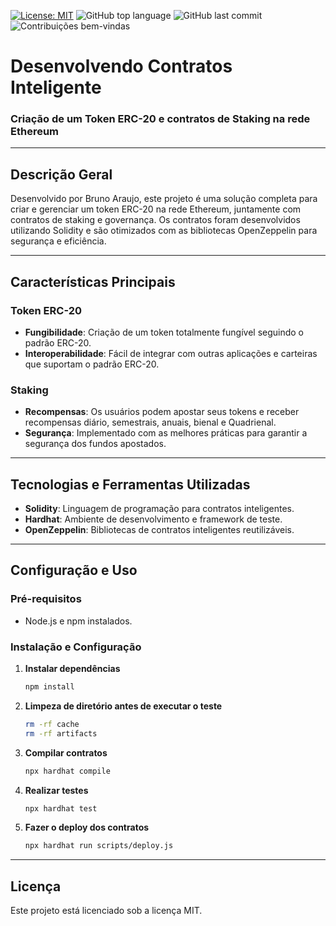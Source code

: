 [![License: MIT](https://img.shields.io/badge/License-MIT-green.svg)](https://github.com/BrunoAraujo84/ERC20-Token-Newcoin/blob/main/LICENSE) ![GitHub top language](https://img.shields.io/github/languages/top/BrunoAraujo84/ERC20-Token-Newcoin) ![GitHub last commit](https://img.shields.io/github/last-commit/BrunoAraujo84/ERC20-Token-Newcoin) ![Contribuições bem-vindas](https://img.shields.io/badge/contribuições-bem_vindas-brightgreen.svg?style=flat)

# Desenvolvendo Contratos Inteligente

### Criação de um Token ERC-20 e contratos de Staking na rede Ethereum

---

## Descrição Geral

Desenvolvido por Bruno Araujo, este projeto é uma solução completa para criar e gerenciar um token ERC-20 na rede Ethereum, juntamente com contratos de staking e governança. Os contratos foram desenvolvidos utilizando Solidity e são otimizados com as bibliotecas OpenZeppelin para segurança e eficiência.

---

## Características Principais

### Token ERC-20 

- **Fungibilidade**: Criação de um token totalmente fungível seguindo o padrão ERC-20.
- **Interoperabilidade**: Fácil de integrar com outras aplicações e carteiras que suportam o padrão ERC-20.

### Staking

- **Recompensas**: Os usuários podem apostar seus tokens e receber recompensas diário, semestrais, anuais, bienal e Quadrienal.
- **Segurança**: Implementado com as melhores práticas para garantir a segurança dos fundos apostados.

---

## Tecnologias e Ferramentas Utilizadas

- **Solidity**: Linguagem de programação para contratos inteligentes.
- **Hardhat**: Ambiente de desenvolvimento e framework de teste.
- **OpenZeppelin**: Bibliotecas de contratos inteligentes reutilizáveis.

---

## Configuração e Uso

### Pré-requisitos

- Node.js e npm instalados.

### Instalação e Configuração

1. **Instalar dependências**

    ```bash
    npm install
    ```

2. **Limpeza de diretório antes de executar o teste**

    ```bash
    rm -rf cache
    rm -rf artifacts
    ```

3. **Compilar contratos**

    ```bash
    npx hardhat compile
    ```

4. **Realizar testes**

    ```bash
    npx hardhat test
    ```

5. **Fazer o deploy dos contratos**

    ```bash
    npx hardhat run scripts/deploy.js
    ```

---

## Licença

Este projeto está licenciado sob a licença MIT.